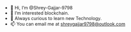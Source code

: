 - 👋 Hi, I’m @Shrey-Gajjar-9798
- 👀 I’m interested blockchain.
- 🌱 Always curious to learn new Technology.
- 📫 You can email me at shreygajjar9798@outlook.com
